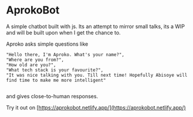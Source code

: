 # AprokoBot
A simple chatbot built with js. Its an attempt to mirror small talks, its a WIP and will be built upon when I get the chance to.

Aproko asks simple questions like

```
"Hello there, I'm Aproko. What's your name?",
"Where are you from?",
"How old are you?",
"What tech stack is your favourite?",
"It was nice talking with you. Till next time! Hopefully Abisoye will find time to make me more intelligent"
   
```

and gives close-to-human responses.

Try it out on [https://aprokobot.netlify.app/](https://aprokobot.netlify.app/)


